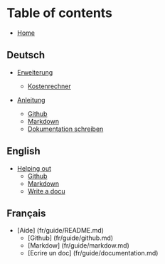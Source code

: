 # Table of contents

* [Home](README.md)

## Deutsch

* [Erweiterung](de/erweiterung/README.md)
  * [Kostenrechner](de/erweiterung/kostenrechner/README.md)

* [Anleitung](de/anleitung/README.md)
  * [Github](de/anleitung/github.md)
  * [Markdown](de/anleitung/markdown.md)
  * [Dokumentation schreiben](de/anleitung/dokumentation.md)

## English

* [Helping out](en/guide/README.md)
  * [Github](en/guide/github.md)
  * [Markdown](en/guide/markdown.md)
  * [Write a docu](en/guide/documentation.md)
  
## Français
* [Aide] (fr/guide/README.md)
  * [Github] (fr/guide/github.md)
  * [Markdow] (fr/guide/markdow.md)
  * [Ecrire un doc] (fr/guide/documentation.md)
